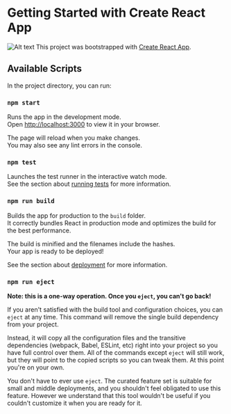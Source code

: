# Getting Started with Create React App
![Alt text](https://githubpurpose.s3.ap-south-1.amazonaws.com/Screenshot%202023-12-06%20at%205.05.09%E2%80%AFPM%20%282%29.png?response-content-disposition=inline&X-Amz-Security-Token=IQoJb3JpZ2luX2VjEB4aCmFwLXNvdXRoLTEiRzBFAiEApu68SgBDlUErqpyKlX3Ul9MCR2wvDW5uqiUuf7fwejoCIBUI9WO8zXRTG3ufVBS8LjeSg%2FHiX%2FziJczSknzmpd7UKu0CCIf%2F%2F%2F%2F%2F%2F%2F%2F%2F%2FwEQARoMMzI2MTY0NDk1NjA2IgypaYbHLeGVySuyzCkqwQJFphsv42HGBzcXCwl2ASn4tfGhRggJeWoVHrQ%2F4XVC8mHKKloF5QKkGN2NUneImxUoF8rjs%2FKsxNe5EI%2Bm7%2F8odGqGnpAUZXV%2BhD%2Brdcwt4SPBbCShxx3MbuGL%2FHEyaay6lGpdh9w3q%2FLSyhZwy4BPrHOH2hQEpud8ga4skbj1%2FPQy1TOK7NzBLVhZOMcsz%2BhMoNrAs7C4aB8UWLKzsbvzKj%2FjExIG42AZg2HFCPeYY1XOzJCI5GBHsHBC3C3g8O5VSEqekdLSZwBGVmsdCn5zO6Wz81N0HSnsweRp2VAS7fIq5fbNRqAvk3IcuCcue9kH%2FDzstipN5JA8iuTI9acNo%2FyG8q2hL7QxrfQd7xQ40aHbuXl%2B0c%2FIrn3HKG3IVmx4dN48AUkQQl5ShLs1LXRIg8sNvj3%2B37o1lndh53jUSgEw3KTAqwY6swIcajbV3lGUj16DRHbUKOic9%2BVHGd6nfwM2CCLFezTKxtQGW65py8P6B%2F4JR14jEUPv2oGdktqmDqx0I1d91G6zIDV5PdIwvo9MFMk04BjKBQbQpX59EMZPuk4u063qc6KTVF%2FA9jHk7GG6arZGI81U4VdrCsme2ssyHGpu6AWcwt9I657B3JZ3NTDWR82%2BKyGk%2BYXPg4gYp39WZdTkAnIxu6uj%2FY%2FXXXZ6sRFWltNAJccAmtI6k8zFA0Y4ro2Xc%2Fvu8FW6W1EjHydmeF8utU5zVfP7%2BLrrkwcDU9YTp3Jdd2987tFW29IEoZMMqgsS3zWHjlqYmzBuQJLYXQZvzOnBa%2B8t8gFsWuAJd0suWlIx%2BI4ZXZKbHSYnQ9ngKpuAjlufnwJ5qiv1ElrlgmizClZ2oEkd&X-Amz-Algorithm=AWS4-HMAC-SHA256&X-Amz-Date=20231206T113606Z&X-Amz-SignedHeaders=host&X-Amz-Expires=300&X-Amz-Credential=ASIAUX4HLHT3FKK45FPB%2F20231206%2Fap-south-1%2Fs3%2Faws4_request&X-Amz-Signature=a1564fd4e2f0647cc83e512047b4bc3f97747cbec655b84a626585abdac9e3aa)
This project was bootstrapped with [Create React App](https://github.com/facebook/create-react-app).

## Available Scripts

In the project directory, you can run:

### `npm start`

Runs the app in the development mode.\
Open [http://localhost:3000](http://localhost:3000) to view it in your browser.

The page will reload when you make changes.\
You may also see any lint errors in the console.

### `npm test`

Launches the test runner in the interactive watch mode.\
See the section about [running tests](https://facebook.github.io/create-react-app/docs/running-tests) for more information.

### `npm run build`

Builds the app for production to the `build` folder.\
It correctly bundles React in production mode and optimizes the build for the best performance.

The build is minified and the filenames include the hashes.\
Your app is ready to be deployed!

See the section about [deployment](https://facebook.github.io/create-react-app/docs/deployment) for more information.

### `npm run eject`

**Note: this is a one-way operation. Once you `eject`, you can't go back!**

If you aren't satisfied with the build tool and configuration choices, you can `eject` at any time. This command will remove the single build dependency from your project.

Instead, it will copy all the configuration files and the transitive dependencies (webpack, Babel, ESLint, etc) right into your project so you have full control over them. All of the commands except `eject` will still work, but they will point to the copied scripts so you can tweak them. At this point you're on your own.

You don't have to ever use `eject`. The curated feature set is suitable for small and middle deployments, and you shouldn't feel obligated to use this feature. However we understand that this tool wouldn't be useful if you couldn't customize it when you are ready for it.

